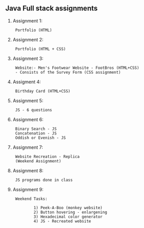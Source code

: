 ## Java Full stack assignments

1) Assignment 1:
        
        Portfolio (HTML)

2) Assignment 2: 

        Portfolio (HTML + CSS)

3) Assignment 3:

        Website:- Men's Footwear Website - FootBros (HTML+CSS)
        - Consists of the Survey Form (CSS assignment)

4) Assigment 4:

        Birthday Card (HTML+CSS)

5) Assignment 5: 

        JS - 6 questions

6) Assignment 6: 

        Binary Search - JS
        Concatenation - JS
        Oddish or Evenish - JS

7) Assignment 7: 

        Website Recreation - Replica 
        (Weekend Assignment)

8) Assignment 8: 

        JS programs done in class

9) Assignment 9: 

        Weekend Tasks:

                1) Peek-A-Boo (monkey website)
                2) Button hovering - enlargening
                3) Hexadecimal color generator
                4) JS - Recreated website
                